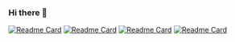 ### Hi there 👋

<!--
**JaganKaartik/JaganKaartik** is a ✨ _special_ ✨ repository because its `README.md` (this file) appears on your GitHub profile.

Here are some ideas to get you started:

- 🔭 I’m currently working on ...
- 🌱 I’m currently learning ...
- 👯 I’m looking to collaborate on ...
- 🤔 I’m looking for help with ...
- 💬 Ask me about ...
- 📫 How to reach me: ...
- 😄 Pronouns: ...
- ⚡ Fun fact: ...
-->


[![Readme Card](https://github-readme-stats-lime-kappa.vercel.app/api/pin/?username=jagankaartik&repo=Swizzl-Py)](https://github.com/JaganKaartik/Swizzl-Py)
[![Readme Card](https://github-readme-stats-lime-kappa.vercel.app/api/pin/?username=Structry&repo=Information-Retrieval-Fundamentals)](https://github.com/Structry/Information-Retrieval-Fundamentals)
[![Readme Card](https://github-readme-stats-lime-kappa.vercel.app/api/pin/?username=MyCloudle&repo=Typescript-Express-Docker-Boilerplate)](https://github.com/MyCloudle/Typescript-Express-Docker-Boilerplate)
[![Readme Card](https://github-readme-stats-lime-kappa.vercel.app/api/pin/?username=jagankaartik&repo=Foodle)](https://github.com/JaganKaartik/Foodle)

